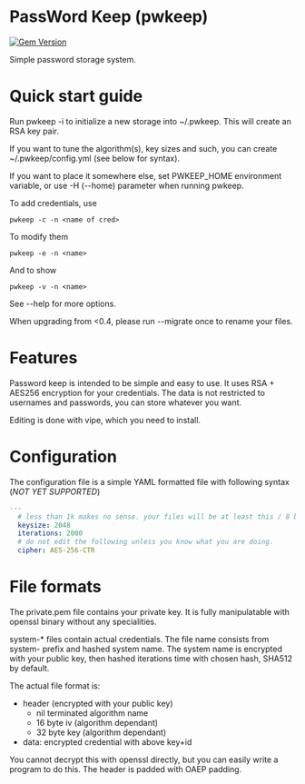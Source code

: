 PassWord Keep (pwkeep)
======================
[![Gem Version](https://badge.fury.io/rb/pwkeep.png)](http://badge.fury.io/rb/pwkeep)

Simple password storage system. 

Quick start guide
=================

Run pwkeep -i to initialize a new storage into ~/.pwkeep. This will create an RSA key pair.

If you want to tune the algorithm(s), key sizes and such, you can create ~/.pwkeep/config.yml (see below for syntax).

If you want to place it somewhere else, set PWKEEP\_HOME environment variable, or use -H (--home) parameter when running pwkeep. 

To add credentials, use

    pwkeep -c -n <name of cred>

To modify them

    pwkeep -e -n <name>

And to show

    pwkeep -v -n <name>

See --help for more options.

When upgrading from <0.4, please run --migrate once to rename your files.  

Features
========

Password keep is intended to be simple and easy to use. It uses RSA + AES256 encryption for your credentials. The
data is not restricted to usernames and passwords, you can store whatever you want.

Editing is done with vipe, which you need to install.  

Configuration
=============

The configuration file is a simple YAML formatted file with following syntax (*NOT YET SUPPORTED*)

```yaml
---
  # less than 1k makes no sense. your files will be at least this / 8 bytes. 
  keysize: 2048 
  iterations: 2000
  # do not edit the following unless you know what you are doing. 
  cipher: AES-256-CTR
```

File formats
============

The private.pem file contains your private key. It is fully manipulatable with openssl binary without any specialities.

system-\* files contain actual credentials. The file name consists from system- prefix and hashed system name. The system
name is encrypted with your public key, then hashed iterations time with chosen hash, SHA512 by default.

The actual file format is:
 
  * header (encrypted with your public key)
    * nil terminated algorithm name
    * 16 byte iv (algorithm dependant)
    * 32 byte key (algorithm dependant)
  * data: encrypted credential with above key+id

You cannot decrypt this with openssl directly, but you can easily write a program to do this. The header is padded with OAEP 
padding. 
